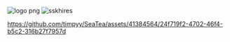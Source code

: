 ![logo png](https://user-images.githubusercontent.com/41384564/232983263-2c955f02-54ea-4661-a600-0e27181a35a2.png)
![sskhires](https://user-images.githubusercontent.com/41384564/233201257-6262dd15-6fb7-4a9e-b05e-aa15b27ebd2f.jpg)


https://github.com/timpyy/SeaTea/assets/41384564/24f719f2-4702-46f4-b5c2-316b27f7957d

